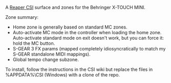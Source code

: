 A [Reaper CSI](https://github.com/GeoffAWaddington/CSI30Wiki/wiki) surface and
zones for the Behringer X-TOUCH MINI.

Zone summary:
- Home zone is generally based on standard MC zones.
- Auto-activate MC mode in the controller when loading the home zone.
  Auto-activate standard mode on exit doesn't work, but you can force it: hold
  the MC button.
- S-GEAR 3 FX params (mapped completely idiosyncratically to match my S-GEAR
  standalone MIDI mappings).
- Global tempo change subzone.

To install, follow the instructions in the CSI wiki but replace the files in
%APPDATA%\CSI (Windows) with a clone of the repo.
